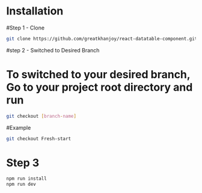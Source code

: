 # Installation
#Step 1 - Clone 
```bash
git clone https://github.com/greatkhanjoy/react-datatable-component.git
```

#step 2 - Switched to Desired Branch
#  To switched to your desired branch, Go to your project root directory and run 
```bash
git checkout [branch-name]
```

#Example
```bash
git checkout Fresh-start
```

# Step 3
```bash
npm run install
npm run dev
```
